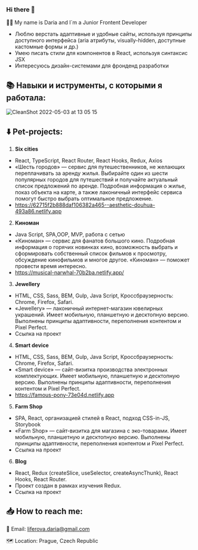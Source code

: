 <!--
**dliferova/dliferova** is a ✨ _special_ ✨ repository because its `README.md` (this file) appears on your GitHub profile.
-->

### Hi there 👋

:woman_technologist: My name is Daria and I`m a Junior Frontent Developer

+ Люблю верстать адаптивные и удобные сайты, используя принципы доступного интерфейса (aria атрибуты, visually-hidden, доступные кастомные формы и др.)
+ Умею писать стили для компонентов в React, используя синтаксис JSX 
+ Интересуюсь дизайн-системами для фронденд разработки

:books: Навыки и иструменты, с которыми я работала:
----

![CleanShot 2022-05-03 at 13 05 15](https://user-images.githubusercontent.com/53857604/166442502-1d412ca0-f962-42a1-a525-bc2f82af6826.png)

:arrow_down: Pet-projects:
----
1) __Six cities__
- React, TypeScript, React Router, React Hooks, Redux, Axios
- «Шесть городов» — сервис для путешественников, не желающих переплачивать за аренду жилья. Выбирайте один из шести популярных городов для путешествий и получайте актуальный список предложений по аренде. Подробная информация о жилье, показ объекта на карте, а также лаконичный интерфейс сервиса помогут быстро выбрать оптимальное предложение.
- https://62715f2b888daf106382a465--aesthetic-douhua-493a86.netlify.app

2) __Киноман__
- Java Script, SPA,OOP, MVP, работа с сетью
- «Киноман» — сервис для фанатов большого кино. Подробная информация о горячих новинках кино, возможность выбрать и сформировать собственный список фильмов к просмотру, обсуждение кинофильмов и многое другое. «Киноман» — поможет провести время интересно.
- https://musical-narwhal-70b2ba.netlify.app/

3) __Jewellery__
- HTML, CSS, Sass, BEM, Gulp, Java Script, Кроссбраузерность: Chrome, Firefox, Safari.
- «Jewellery» — лаконичный интернет-магазин ювелирных украшений. Имеет мобильную, планшетную и десктопную версию. Выполнены принципы адаптивности, переполнения контентом и Pixel Perfect.   
- Ссылка на проект

4) __Smart device__
- HTML, CSS, Sass, BEM, Gulp, Java Script, Кроссбраузерность: Chrome, Firefox, Safari.
- «Smart device» — сайт-визитка производства электронных комплектующих. Имеет мобильную, планшетную и десктопную версию. Выполнены принципы адаптивности, переполнения контентом и Pixel Perfect.   
- https://famous-pony-73e04d.netlify.app

5) __Farm Shop__
- SPA, React, организацией стилей в React, подход CSS-in-JS, Storybook
- «Farm Shop» — сайт-визитка для магазина с эко-товарами. Имеет мобильную, планшетную и десктопную версию. Выполнены принципы адаптивности, переполнения контентом и Pixel Perfect.  
- Ссылка на проект

6) __Blog__
- React, Redux (createSlice, useSelector, createAsyncThunk), React Hooks, React Router.
- Проект создан в рамках изучения Redux. 
- Ссылка на проект

:inbox_tray: How to reach me:
----
:email: Email: liferova.daria@gmail.com

:world_map: Location: Prague, Сzech Republic
